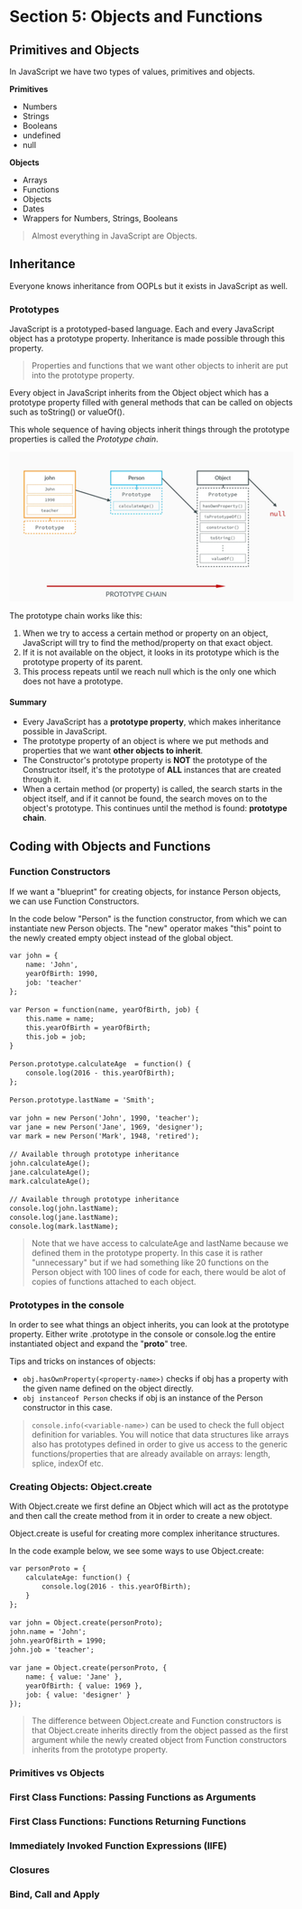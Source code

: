 # Section 5: Objects and Functions

## Primitives and Objects
In JavaScript we have two types of values, primitives and objects.

**Primitives**
* Numbers
* Strings
* Booleans
* undefined
* null

**Objects**
* Arrays
* Functions
* Objects
* Dates
* Wrappers for Numbers, Strings, Booleans

> Almost everything in JavaScript are Objects.

## Inheritance
Everyone knows inheritance from OOPLs but it exists in JavaScript as well.

### Prototypes
JavaScript is a prototyped-based language. Each and every JavaScript object has a prototype property. Inheritance is made possible through this property.

> Properties and functions that we want other objects to inherit are put into the prototype property.

Every object in JavaScript inherits from the Object object which has a prototype property filled with general methods that can be called on objects such as toString() or valueOf().

This whole sequence of having objects inherit things through the prototype properties is called the *Prototype chain*.

![Image not found](https://github.com/jacobhal/javascript/blob/master/05_javascript_objects_and_functions/prototype-chain.png)

The prototype chain works like this:
1. When we try to access a certain method or property on an object, JavaScript will try to find the method/property on that exact object.
2. If it is not available on the object, it looks in its prototype which is the prototype property of its parent.
3. This process repeats until we reach null which is the only one which does not have a prototype.

#### Summary
* Every JavaScript has a **prototype property**, which makes inheritance possible in JavaScript.
* The prototype property of an object is where we put methods and properties that we want **other objects to inherit**.
* The Constructor's prototype property is **NOT** the prototype of the Constructor itself, it's the prototype of **ALL** instances that are created through it.
* When a certain method (or property) is called, the search starts in the object itself, and if it cannot be found, the search moves on to the object's prototype. This continues until the method is found: **prototype chain**.

## Coding with Objects and Functions

### Function Constructors
If we want a "blueprint" for creating objects, for instance Person objects, we can use Function Constructors.

In the code below "Person" is the function constructor, from which we can instantiate new Person objects. The "new" operator makes "this" point to the newly created empty object instead of the global object.

```JSX
var john = {
    name: 'John',
    yearOfBirth: 1990,
    job: 'teacher'
};

var Person = function(name, yearOfBirth, job) {
    this.name = name;
    this.yearOfBirth = yearOfBirth;
    this.job = job;
}

Person.prototype.calculateAge  = function() {
    console.log(2016 - this.yearOfBirth);
};

Person.prototype.lastName = 'Smith';

var john = new Person('John', 1990, 'teacher');
var jane = new Person('Jane', 1969, 'designer');
var mark = new Person('Mark', 1948, 'retired');

// Available through prototype inheritance
john.calculateAge();
jane.calculateAge();
mark.calculateAge();

// Available through prototype inheritance
console.log(john.lastName);
console.log(jane.lastName);
console.log(mark.lastName);
```

> Note that we have access to calculateAge and lastName because we defined them in the prototype property. In this case it is rather "unnecessary" but if we had something like 20 functions on the Person object with 100 lines of code for each, there would be alot of copies of functions attached to each object.

### Prototypes in the console
In order to see what things an object inherits, you can look at the prototype property. Either write <Object-constructor-name>.prototype in the console or console.log the entire instantiated object and expand the "__proto__" tree.

Tips and tricks on instances of objects:
* `obj.hasOwnProperty(<property-name>)` checks if obj has a property with the given name defined on the object directly.
* `obj instanceof Person` checks if obj is an instance of the Person constructor in this case.

> `console.info(<variable-name>)` can be used to check the full object definition for variables. You will notice that data structures like arrays also has prototypes defined in order to give us access to the generic functions/properties that are already available on arrays: length, splice, indexOf etc.

### Creating Objects: Object.create
With Object.create we first define an Object which will act as the prototype and then call the create method from it in order to create a new object.

Object.create is useful for creating more complex inheritance structures.

In the code example below, we see some ways to use Object.create:

```JSX
var personProto = {
    calculateAge: function() {
        console.log(2016 - this.yearOfBirth);
    }
};

var john = Object.create(personProto);
john.name = 'John';
john.yearOfBirth = 1990;
john.job = 'teacher';

var jane = Object.create(personProto, {
    name: { value: 'Jane' },
    yearOfBirth: { value: 1969 },
    job: { value: 'designer' }
});
```

> The difference between Object.create and Function constructors is that Object.create inherits directly from the object passed as the first argument while the newly created object from Function constructors inherits from the prototype property.

### Primitives vs Objects

### First Class Functions: Passing Functions as Arguments

### First Class Functions: Functions Returning Functions

### Immediately Invoked Function Expressions (IIFE)

### Closures

### Bind, Call and Apply



